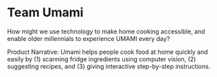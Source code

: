 # Team Umami
How might we use technology to make home cooking accessible, and enable older millennials to experience UMAMI every day?

Product Narrative: Umami helps people cook food at home quickly and easily by (1) scanning fridge ingredients using computer vision, (2) suggesting recipes, and (3) giving interactive step-by-step instructions.
